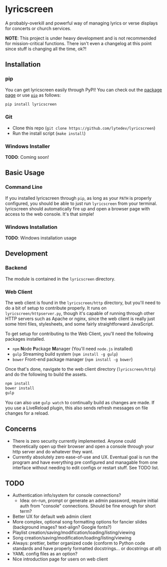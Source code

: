 # lyricscreen

A probably-overkill and powerful way of managing lyrics or verse displays for
concerts or church services.

**NOTE**: This project is under heavy development and is not recommended for
mission-critical functions. There isn't even a changelog at this point since
stuff is changing all the time, ok?!

## Installation

### pip

You can get lyricscreen easily through PyPI! You can check out the [package
page][lyricscreen_pypi] or use [`pip`][pip] as follows:

```bash
pip install lyricscreen
```

### Git

* Clone this repo (`git clone https://github.com/lytedev/lyricscreen`)
* Run the install script (`make install`)

### Windows Installer

**TODO**: Coming soon!

## Basic Usage

### Command Line

If you installed lyricscreen through `pip`, as long as your `PATH` is properly
configured, you should be able to just run `lyricscreen` from your terminal.
lyricscreen should automatically fire up and open a browser page with access
to the web console. It's that simple!

### Windows Installation

**TODO**: Windows installation usage

## Development

### Backend

The module is contained in the `lyricscreen` directory.

### Web Client

The web client is found in the `lyricscreen/http` directory, but you'll need to
do a bit of setup to contribute properly. It runs on
`lyricscreen/httpserver.py`, though it's capable of running through other HTTP
servers such as Apache or nginx, since the web client is really just some html
files, stylesheets, and some fairly straightforward JavaScript.

To get setup for contributing to the Web Client, you'll need the following
packages installed.

* `npm` **N**ode **P**ackage **M**anager (You'll need `node.js` installed)
* `gulp` Streaming build system (`npm install -g gulp`)
* `bower` Front-end package manager (`npm install -g bower`)

Once that's done, navigate to the web client directory (`lyricscreen/http`) and
do the following to build the assets.

```bash
npm install
bower install
gulp
```

You can also use `gulp watch` to continually build as changes are made. If you
use a LiveReload plugin, this also sends refresh messages on file changes for
a reload.

## Concerns

* There is zero security currently implemented. Anyone could theoretically open
  up their browser and open a console through your http server and do whatever
  they want.
* Currently absolutely zero ease-of-use and UX. Eventual goal is run the program
  and have everything pre configured and managable from one interface without
  needing to edit configs or restart stuff. See TODO list.

## TODO

* Authentication info/system for console connections?
  * Idea: on-run, prompt or generate an admin password, require initial auth from
    "console" connections. Should be fine enough for short term?
* Better UX for default web admin client
* More complex, optional song formatting options for fancier slides (background
  images? text-align? Google fonts?)
* Playlist creation/saving/modification/loading/listing/viewing
* Song creation/saving/modification/loading/listing/viewing
* Always: prettier, better organized code (conform to Python code standards and
  have properly formatted docstrings... or docstrings *at all*)
* YAML config files as an option?
* Nice introduction page for users on web client


[lyricscreen_pypi]: https://pypi.python.org/pypi/lyricscreen
[pip]: https://pip.pypa.io/en/stable/

